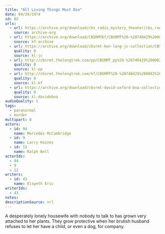 ```yaml
---
title: "All Living Things Must Die"
date: 04/29/1974
id: 82
urls: 
  - url: https://archive.org/download/cbs_radio_mystery_theater/cbs_radio_mystery_theater-0051-0100.zip/cbs_radio_mystery_theater-0051-0100%2Fcbsrmt_0082_all_things_must_die.mp3
    source: archive-org
  - url: https://archive.org/download/CBSRMTKf/CBSRMT%20-%20740429%200082%20All%20Living%20Things%20Must%20Die_kf.mp3
    source: kf-archive
  - url: https://archive.org/download/cbsrmt-ken-long-jc-collection/CBSRMT - 740429 0082 All Living Things Must Die vbr kb_jc.mp3
    quality: 0
    source: kl-jc
  - url: http://cbsrmt.thelongtrek.com/pp/CBSRMT_pp%20-%20740429%200082%20All%20Living%20Things%20Must%20Die.mp3
    quality: 0
    source: kl-pp
  - url: http://cbsrmt.thelongtrek.com/kf/CBSRMT%20-%20740429%200082%20All%20Living%20Things%20Must%20Die_kf.mp3
    quality: 0
    source: kl-kf
  - url: https://archive.org/download/cbsrmt-david-oxford-boa-collection/CBSRMT-740429-0082-All-Living-Things-Must-Die-(64-44)_kf-{BoA}.mp3
    quality: 0
    source: kl-davidoboa
audioQuality: 1
tags: 
  - paranormal
  - murder
multipart: 0
actors:  
  - id: 94
    name: Mercedes McCambridge  
  - id: 9
    name: Larry Haines  
  - id: 12
    name: Ralph Bell
actorIds:  
  - 94  
  - 9  
  - 12
writers:  
  - id: 43
    name: Elspeth Eric
writerIds:  
  - 43
notes: 
descriptionSource: nrl
---
```

A desperately lonely housewife with nobody to talk to has grown very attached to her plants. They grow protective when her brutish husband refuses to let her have a child, or even a dog, for company.